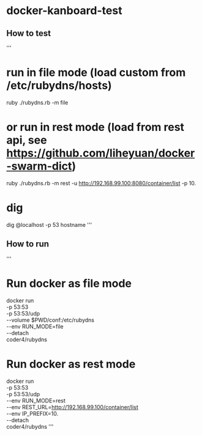 # docker-kanboard-test

## How to test
'''
# run in file mode (load custom from /etc/rubydns/hosts)
ruby ./rubydns.rb -m file
# or run in rest mode (load from rest api, see https://github.com/liheyuan/docker-swarm-dict)
ruby ./rubydns.rb -m rest -u http://192.168.99.100:8080/container/list -p 10.
# dig
dig @localhost -p 53 hostname 
'''

## How to run
'''
# Run docker as file mode
docker run \
    -p 53:53 \
    -p 53:53/udp \
    --volume $PWD/conf:/etc/rubydns \
    --env RUN_MODE=file \
    --detach \
    coder4/rubydns

# Run docker as rest mode
docker run \
    -p 53:53 \
    -p 53:53/udp \
    --env RUN_MODE=rest \
    --env REST_URL=http://192.168.99.100/container/list \
    --env IP_PREFIX=10. \
    --detach \
    coder4/rubydns
'''
